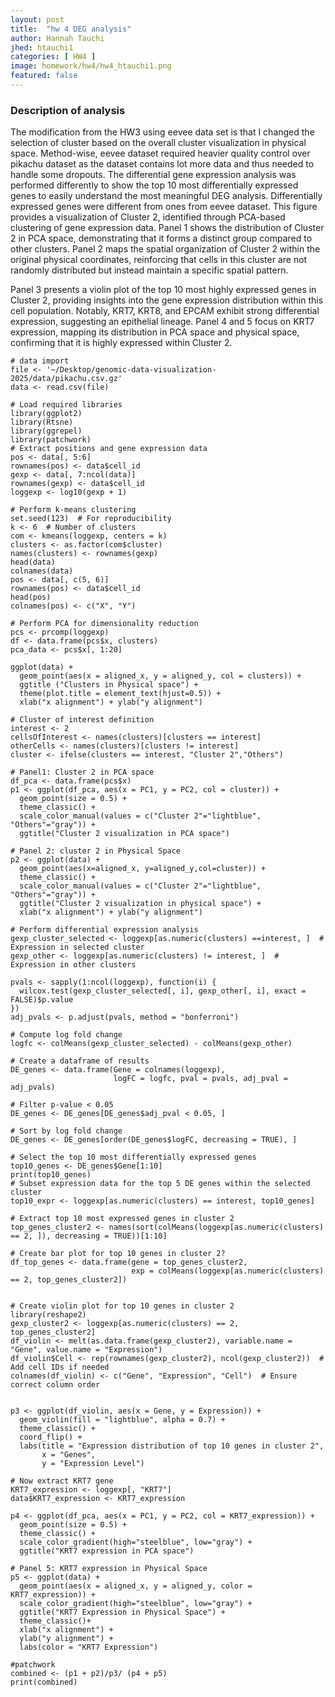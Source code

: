 ```yaml
---
layout: post
title:  "hw 4 DEG analysis"
author: Hannah Tauchi 
jhed: htauchi1
categories: [ HW4 ]
image: homework/hw4/hw4_htauchi1.png
featured: false
---
```


### Description of analysis
The modification from the HW3 using eevee data set is that I changed the selection of cluster based on the overall cluster visualization in physical space. Method-wise, eevee dataset required heavier quality control over pikachu dataset as the dataset contains lot more data and thus needed to handle some dropouts. The differential gene expression analysis was performed differently to show the top 10 most differentially expressed genes to easily understand the most meaningful DEG analysis. Differentially expressed genes were different from ones from eevee dataset.
This figure provides a visualization of Cluster 2, identified through PCA-based clustering of gene expression data. Panel 1 shows the distribution of Cluster 2 in PCA space, demonstrating that it forms a distinct group compared to other clusters. Panel 2 maps the spatial organization of Cluster 2 within the original physical coordinates, reinforcing that cells in this cluster are not randomly distributed but instead maintain a specific spatial pattern.

Panel 3 presents a violin plot of the top 10 most highly expressed genes in Cluster 2, providing insights into the gene expression distribution within this cell population. Notably, KRT7, KRT8, and EPCAM exhibit strong differential expression, suggesting an epithelial lineage. Panel 4 and 5 focus on KRT7 expression, mapping its distribution in PCA space and physical space, confirming that it is highly expressed within Cluster 2.



```{r}
# data import
file <- '~/Desktop/genomic-data-visualization-2025/data/pikachu.csv.gz'
data <- read.csv(file)

# Load required libraries
library(ggplot2)
library(Rtsne)
library(ggrepel)
library(patchwork)
# Extract positions and gene expression data
pos <- data[, 5:6]
rownames(pos) <- data$cell_id
gexp <- data[, 7:ncol(data)]
rownames(gexp) <- data$cell_id
loggexp <- log10(gexp + 1)

# Perform k-means clustering
set.seed(123)  # For reproducibility
k <- 6  # Number of clusters
com <- kmeans(loggexp, centers = k)
clusters <- as.factor(com$cluster)
names(clusters) <- rownames(gexp)
head(data)
colnames(data)
pos <- data[, c(5, 6)]
rownames(pos) <- data$cell_id
head(pos)
colnames(pos) <- c("X", "Y")

# Perform PCA for dimensionality reduction
pcs <- prcomp(loggexp)
df <- data.frame(pcs$x, clusters)
pca_data <- pcs$x[, 1:20]

ggplot(data) +
  geom_point(aes(x = aligned_x, y = aligned_y, col = clusters)) +
  ggtitle ("Clusters in Physical space") +
  theme(plot.title = element_text(hjust=0.5)) +
  xlab("x alignment") + ylab("y alignment")

# Cluster of interest definition
interest <- 2  
cellsOfInterest <- names(clusters)[clusters == interest]
otherCells <- names(clusters)[clusters != interest]
cluster <- ifelse(clusters == interest, "Cluster 2","Others")

# Panel1: Cluster 2 in PCA space
df_pca <- data.frame(pcs$x)
p1 <- ggplot(df_pca, aes(x = PC1, y = PC2, col = cluster)) + 
  geom_point(size = 0.5) +
  theme_classic() + 
  scale_color_manual(values = c("Cluster 2"="lightblue", "Others"="gray")) +
  ggtitle("Cluster 2 visualization in PCA space")

# Panel 2: cluster 2 in Physical Space
p2 <- ggplot(data) +
  geom_point(aes(x=aligned_x, y=aligned_y,col=cluster)) +
  theme_classic() + 
  scale_color_manual(values = c("Cluster 2"="lightblue", "Others"="gray")) +
  ggtitle("Cluster 2 visualization in physical space") +
  xlab("x alignment") + ylab("y alignment")

# Perform differential expression analysis 
gexp_cluster_selected <- loggexp[as.numeric(clusters) ==interest, ]  # Expression in selected cluster
gexp_other <- loggexp[as.numeric(clusters) != interest, ]  # Expression in other clusters

pvals <- sapply(1:ncol(loggexp), function(i) {
  wilcox.test(gexp_cluster_selected[, i], gexp_other[, i], exact = FALSE)$p.value
})
adj_pvals <- p.adjust(pvals, method = "bonferroni")

# Compute log fold change
logfc <- colMeans(gexp_cluster_selected) - colMeans(gexp_other)

# Create a dataframe of results
DE_genes <- data.frame(Gene = colnames(loggexp), 
                       logFC = logfc, pval = pvals, adj_pval = adj_pvals)

# Filter p-value < 0.05
DE_genes <- DE_genes[DE_genes$adj_pval < 0.05, ]

# Sort by log fold change
DE_genes <- DE_genes[order(DE_genes$logFC, decreasing = TRUE), ]

# Select the top 10 most differentially expressed genes
top10_genes <- DE_genes$Gene[1:10]  
print(top10_genes) 
# Subset expression data for the top 5 DE genes within the selected cluster
top10_expr <- loggexp[as.numeric(clusters) == interest, top10_genes]

# Extract top 10 most expressed genes in cluster 2
top_genes_cluster2 <- names(sort(colMeans(loggexp[as.numeric(clusters) == 2, ]), decreasing = TRUE))[1:10]

# Create bar plot for top 10 genes in cluster 2?
df_top_genes <- data.frame(gene = top_genes_cluster2, 
                           exp = colMeans(loggexp[as.numeric(clusters) == 2, top_genes_cluster2])


# Create violin plot for top 10 genes in cluster 2
library(reshape2)
gexp_cluster2 <- loggexp[as.numeric(clusters) == 2, top_genes_cluster2]
df_violin <- melt(as.data.frame(gexp_cluster2), variable.name = "Gene", value.name = "Expression")
df_violin$Cell <- rep(rownames(gexp_cluster2), ncol(gexp_cluster2))  # Add cell IDs if needed
colnames(df_violin) <- c("Gene", "Expression", "Cell")  # Ensure correct column order


p3 <- ggplot(df_violin, aes(x = Gene, y = Expression)) +
  geom_violin(fill = "lightblue", alpha = 0.7) +
  theme_classic() +
  coord_flip() +
  labs(title = "Expression distribution of top 10 genes in cluster 2",
       x = "Genes",
       y = "Expression Level")

# Now extract KRT7 gene
KRT7_expression <- loggexp[, "KRT7"]
data$KRT7_expression <- KRT7_expression

p4 <- ggplot(df_pca, aes(x = PC1, y = PC2, col = KRT7_expression)) + 
  geom_point(size = 0.5) +
  theme_classic() + 
  scale_color_gradient(high="steelblue", low="gray") +
  ggtitle("KRT7 expression in PCA space")

# Panel 5: KRT7 expression in Physical Space
p5 <- ggplot(data) +
  geom_point(aes(x = aligned_x, y = aligned_y, color = KRT7_expression)) +
  scale_color_gradient(high="steelblue", low="gray") + 
  ggtitle("KRT7 Expression in Physical Space") +
  theme_classic()+
  xlab("x alignment") +
  ylab("y alignment") +
  labs(color = "KRT7 Expression")

#patchwork
combined <- (p1 + p2)/p3/ (p4 + p5)
print(combined)
```

